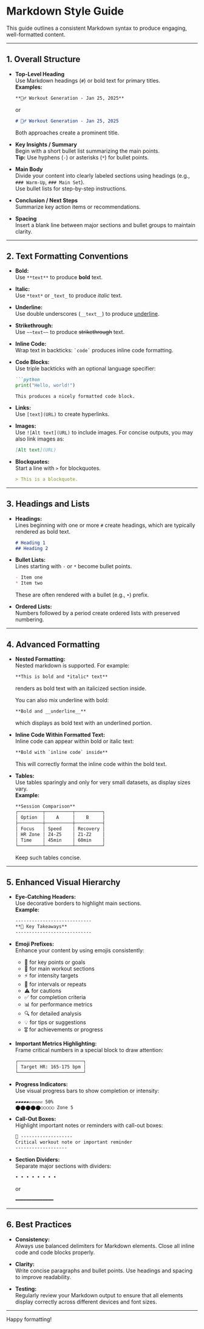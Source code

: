 # Markdown Style Guide

This guide outlines a consistent Markdown syntax to produce engaging, well-formatted content.

---

## 1. Overall Structure

- **Top-Level Heading**  
  Use Markdown headings (`#`) or bold text for primary titles.  
  **Examples:**  
  ```markdown
  **🏋️‍♂️ Workout Generation - Jan 25, 2025**
  ```
  or
  ```markdown
  # 🏋️‍♂️ Workout Generation - Jan 25, 2025
  ```
  Both approaches create a prominent title.

- **Key Insights / Summary**  
  Begin with a short bullet list summarizing the main points.  
  **Tip:** Use hyphens (`-`) or asterisks (`*`) for bullet points.

- **Main Body**  
  Divide your content into clearly labeled sections using headings (e.g., `### Warm-Up`, `### Main Set`).  
  Use bullet lists for step-by-step instructions.

- **Conclusion / Next Steps**  
  Summarize key action items or recommendations.

- **Spacing**  
  Insert a blank line between major sections and bullet groups to maintain clarity.

---

## 2. Text Formatting Conventions

- **Bold:**  
  Use `**text**` to produce **bold** text.

- **Italic:**  
  Use `*text*` or `_text_` to produce *italic* text.

- **Underline:**  
  Use double underscores (`__text__`) to produce <u>underline</u>.

- **Strikethrough:**  
  Use `~~text~~` to produce ~~strikethrough~~ text.

- **Inline Code:**  
  Wrap text in backticks: `` `code` `` produces inline code formatting.

- **Code Blocks:**  
  Use triple backticks with an optional language specifier:
  ```markdown
  ```python
  print("Hello, world!")
  ```
  ```
  This produces a nicely formatted code block.

- **Links:**  
  Use `[text](URL)` to create hyperlinks.

- **Images:**  
  Use `![Alt text](URL)` to include images. For concise outputs, you may also link images as:  
  ```markdown
  [Alt text](URL)
  ```

- **Blockquotes:**  
  Start a line with `>` for blockquotes.
  ```markdown
  > This is a blockquote.
  ```

---

## 3. Headings and Lists

- **Headings:**  
  Lines beginning with one or more `#` create headings, which are typically rendered as bold text.
  ```markdown
  # Heading 1
  ## Heading 2
  ```

- **Bullet Lists:**  
  Lines starting with `-` or `*` become bullet points.
  ```markdown
  - Item one
  * Item two
  ```
  These are often rendered with a bullet (e.g., `•`) prefix.

- **Ordered Lists:**  
  Numbers followed by a period create ordered lists with preserved numbering.

---

## 4. Advanced Formatting

- **Nested Formatting:**  
  Nested markdown is supported. For example:
  ```markdown
  **This is bold and *italic* text**
  ```
  renders as bold text with an italicized section inside.

  You can also mix underline with bold:
  ```markdown
  **Bold and __underline__**
  ```
  which displays as bold text with an underlined portion.

- **Inline Code Within Formatted Text:**  
  Inline code can appear within bold or italic text:
  ```markdown
  **Bold with `inline code` inside**
  ```
  This will correctly format the inline code within the bold text.

- **Tables:**  
  Use tables sparingly and only for very small datasets, as display sizes vary.  
  **Example:**
  ```markdown
  **Session Comparison**
  ┌─────────┬──────────┬──────────┐
  │ Option  │    A     │    B     │
  ├─────────┼──────────┼──────────┤
  │ Focus   │ Speed    │ Recovery │
  │ HR Zone │ Z4-Z5    │ Z1-Z2    │
  │ Time    │ 45min    │ 60min    │
  └─────────┴──────────┴──────────┘
  ```
  Keep such tables concise.

---

## 5. Enhanced Visual Hierarchy

- **Eye-Catching Headers:**  
  Use decorative borders to highlight main sections.  
  **Example:**
  ```markdown
  ----------------------------
  **🎯 Key Takeaways**
  ----------------------------
  ```

- **Emoji Prefixes:**  
  Enhance your content by using emojis consistently:
  - 🎯 for key points or goals  
  - 💪 for main workout sections  
  - ⚡ for intensity targets  
  - 🔄 for intervals or repeats  
  - ⚠️ for cautions  
  - ✅ for completion criteria  
  - 📊 for performance metrics  
  - 🔍 for detailed analysis  
  - 💡 for tips or suggestions  
  - 🎖️ for achievements or progress

- **Important Metrics Highlighting:**  
  Frame critical numbers in a special block to draw attention:
  ```markdown
  ┌────────────────────────┐
  │ Target HR: 165-175 bpm │
  └────────────────────────┘
  ```

- **Progress Indicators:**  
  Use visual progress bars to show completion or intensity:
  ```markdown
  ▰▰▰▰▰▱▱▱▱▱ 50%
  ⬤⬤⬤⬤⬤○○○○○ Zone 5
  ```

- **Call-Out Boxes:**  
  Highlight important notes or reminders with call-out boxes:
  ```markdown
  📌 -------------------
  Critical workout note or important reminder
  -------------------
  ```

- **Section Dividers:**  
  Separate major sections with dividers:
  ```markdown
  • • • • • • • •
  ```
  or
  ```markdown
  ━━━━━━━━━━━━━━
  ```

---

## 6. Best Practices

- **Consistency:**  
  Always use balanced delimiters for Markdown elements. Close all inline code and code blocks properly.

- **Clarity:**  
  Write concise paragraphs and bullet points. Use headings and spacing to improve readability.

- **Testing:**  
  Regularly review your Markdown output to ensure that all elements display correctly across different devices and font sizes.

---

Happy formatting!